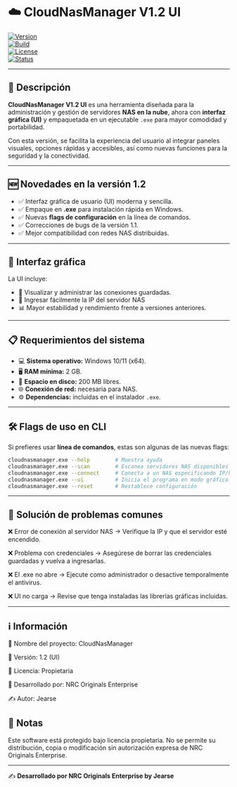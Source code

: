# ☁️ CloudNasManager V1.2 UI  

[![Version](https://img.shields.io/badge/version-1.2-blue.svg?style=for-the-badge&logo=github)](https://github.com/)  
[![Build](https://img.shields.io/badge/build-.exe-success?style=for-the-badge&logo=windows)](https://github.com/)  
[![License](https://img.shields.io/badge/license-Propietaria-red.svg?style=for-the-badge&logo=key)](LICENSE)  
[![Status](https://img.shields.io/badge/status-Stable-green.svg?style=for-the-badge&logo=rocket)](https://github.com/)  

---

## 🚀 Descripción
**CloudNasManager V1.2 UI** es una herramienta diseñada para la administración y gestión de servidores **NAS en la nube**, ahora con **interfaz gráfica (UI)** y empaquetada en un ejecutable `.exe` para mayor comodidad y portabilidad.  

Con esta versión, se facilita la experiencia del usuario al integrar paneles visuales, opciones rápidas y accesibles, así como nuevas funciones para la seguridad y la conectividad.  

---

## 🆕 Novedades en la versión 1.2  
- ✅ Interfaz gráfica de usuario (UI) moderna y sencilla.  
- ✅ Empaque en **.exe** para instalación rápida en Windows.  
- ✅ Nuevas **flags de configuración** en la línea de comandos.  
- ✅ Correcciones de bugs de la versión 1.1.  
- ✅ Mejor compatibilidad con redes NAS distribuidas.  

---

## 🎨 Interfaz gráfica  
La UI incluye:  
- 📂 Visualizar y administrar las conexiones guardadas.  
- 🔑 Ingresar fácilmente la IP del servidor NAS 
- 📊 Mayor estabilidad y rendimiento frente a versiones anteriores.  

---

## 📋 Requerimientos del sistema  
- 💻 **Sistema operativo:** Windows 10/11 (x64).  
- 🖥️ **RAM mínima:** 2 GB.  
- 💾 **Espacio en disco:** 200 MB libres.  
- 🌐 **Conexión de red:** necesaria para NAS.  
- ⚙️ **Dependencias:** incluidas en el instalador `.exe`.  

---

## 🛠️ Flags de uso en CLI
Si prefieres usar **línea de comandos**, estas son algunas de las nuevas flags:  

```bash
cloudnasmanager.exe --help        # Muestra ayuda
cloudnasmanager.exe --scan        # Escanea servidores NAS disponibles
cloudnasmanager.exe --connect     # Conecta a un NAS especificando IP/host
cloudnasmanager.exe --ui          # Inicia el programa en modo gráfico
cloudnasmanager.exe --reset       # Restablece configuración
```
---


## 🔧 Solución de problemas comunes

❌ Error de conexión al servidor NAS → Verifique la IP y que el servidor esté encendido.

❌ Problema con credenciales → Asegúrese de borrar las credenciales guardadas y vuelva a ingresarlas.

❌ El .exe no abre → Ejecute como administrador o desactive temporalmente el antivirus.

❌ UI no carga → Revise que tenga instaladas las librerías gráficas incluidas.

---

## ℹ️ Información

📌 Nombre del proyecto: CloudNasManager

🧩 Versión: 1.2 (UI)

📜 Licencia: Propietaria

🏢 Desarrollado por: NRC Originals Enterprise

✍️ Autor: Jearse

## 📄 Notas
Este software está protegido bajo licencia propietaria. No se permite su distribución, copia o modificación sin autorización expresa de NRC Originals Enterprise.

---

✍️ **Desarrollado por NRC Originals Enterprise by Jearse**  
